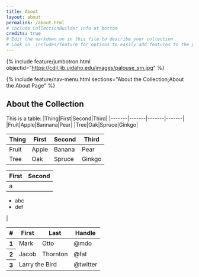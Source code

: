 ```yaml
---
title: About
layout: about
permalink: /about.html
# include CollectionBuilder info at bottom
credits: true
# Edit the markdown on in this file to describe your collection
# Look in _includes/feature for options to easily add features to the page
---
```


{% include feature/jumbotron.html objectid="https://cdil.lib.uidaho.edu/images/palouse_sm.jpg" %}

{% include feature/nav-menu.html sections="About the Collection;About the About Page" %}

## About the Collection

This is a table:
|Thing|First|Second|Third|
|-------|-------|-------|-------|
|Fruit|Apple|Bannana|Pear|
|Tree|Oak|Spruce|Ginkgo|

| Thing | First | Second  | Third  |
|-------|-------|---------|--------|
| Fruit | Apple | Banana  | Pear   |
| Tree  | Oak   | Spruce  | Ginkgo |

|First|Second|
|-----|-----|
|a|
<ul>
  <li>abc</li>
  <li>def</li>
</ul>|


<table class="table" markdown="1">
  <thead>
    <tr>
      <th scope="col">#</th>
      <th scope="col">First</th>
      <th scope="col">Last</th>
      <th scope="col">Handle</th>
    </tr>
  </thead>
  <tbody>
    <tr>
      <th scope="row">1</th>
      <td>Mark</td>
      <td>Otto</td>
      <td>@mdo</td>
    </tr>
    <tr>
      <th scope="row">2</th>
      <td>Jacob</td>
      <td>Thornton</td>
      <td>@fat</td>
    </tr>
    <tr>
      <th scope="row">3</th>
      <td colspan="2">Larry the Bird</td>
      <td>@twitter</td>
    </tr>
  </tbody>
</table>
